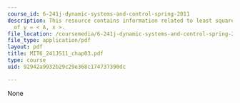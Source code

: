 ```yaml
---
course_id: 6-241j-dynamic-systems-and-control-spring-2011
description: This resource contains information related to least squares solution
  of y = < A, x >.
file_location: /coursemedia/6-241j-dynamic-systems-and-control-spring-2011/92942a9932b29c29e368c174737390dc_MIT6_241JS11_chap03.pdf
file_type: application/pdf
layout: pdf
title: MIT6_241JS11_chap03.pdf
type: course
uid: 92942a9932b29c29e368c174737390dc

---
```

None